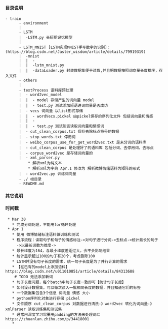 #### 目录说明
    - train
          - environment
          |
          - LSTM
          |  -LSTM.py 长短期记忆模型      
          |  
          - LSTM_MNIST [LSTM实现MNIST手写数字的识别]:(https://blog.csdn.net/Jaster_wisdom/article/details/79919319)
          |  -mnist
          |  |  -
          |  |  -lstm_mnist.py 
          |  |  -dataLoader.py 封装数据集便于读取,并且把数据按照词向量长度排序，存入文件
          - others
          |
          - textProcess 语料库预处理
          |  - word2vec_model
          |  |  - model 存储产生的词向量 model   
          |  |  - test.py 测试添加短语进词向量是否成功
          |  - vecs 词向量 以list形式存储
          |  |  - wordVecs.pickel 由pickel保存的序列化文件 包括词向量和情感
          |  |  - 
          |  |  - test.py 测试能否读取词向量和情感词
          |  - cut_clean_corpus.txt 保存去除标点符号的数据
          |  - stop_words.txt 停用词
          |  - weibo_corpus_use_for_get_word2vec.txt 是未分词的语料库
          |  - cut_clean_corpus 是处理好了的语料库 包括分词、去停用词、去标点
          |  - corpus_word2vec 是存储词向量的
          |  - xml_parser.py 
              * 解析xml为纯文本
              * 解析xml为字典 Apr.1 修改为 解析微博情绪语料为矩阵的形式
          |  - word2vec.py 训练词向量
          - ./ 根目录 
          - README.md     
                  
#### 其它说明
#### 时间戳
     * Mar 30 
       * 完成分词处理，不能用for循环处理
     * Apr 1
       * 使用 微博情绪标注语料做训练和测试
       * 程序流程：读取句子和句子的情感标注->对句子进行分词->去标点->统计最长的句子
         ->以最长词数为维度->
       * 最长维度为164，与最小维度差距过大，会不会影响结果
       * 统计显示超过100的句子有20个，考虑删除100
       * LSTM并没有句子长度的需求，统一句子长度是为了并行计算的需求
       * 【在已有的model上添加语料】https://blog.csdn.net/u011010851/article/details/84313688
        # TODO 无法添加新词
       * 句子长度问题，每个batch中句子长度一致即可【统计句子长度】
       * 如何设计数据集，可以每次读入一批相同长度的数据，并且知道它们的标签
       * 一个数据集包含3个信息 词向量 情感 大小
       * python序列化对象进行存储 pickel
       * 文件顺序 cut_clean_corpus 对数据进行清洗-》word2vec 转化为词向量-》xmlParser 读取训练集和测试集
       * 通常用深度学习需要用padding的方法来处理词汇 https://zhuanlan.zhihu.com/p/34418001
       * 